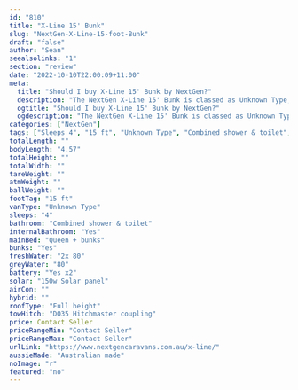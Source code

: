 ```yaml
---
id: "810"
title: "X-Line 15' Bunk"
slug: "NextGen-X-Line-15-foot-Bunk"
draft: "false"
author: "Sean"
seealsolinks: "1"
section: "review"
date: "2022-10-10T22:00:09+11:00"
meta:
  title: "Should I buy X-Line 15' Bunk by NextGen?"
  description: "The NextGen X-Line 15' Bunk is classed as Unknown Type, and sleeps 4 people. It is Australian made and comes in at 15 ft. It generally has Combined shower & toilet."
  ogtitle: "Should I buy X-Line 15' Bunk by NextGen?"
  ogdescription: "The NextGen X-Line 15' Bunk is classed as Unknown Type, and sleeps 4 people. It is Australian made and comes in at 15 ft. It generally has Combined shower & toilet."
categories: ["NextGen"]
tags: ["Sleeps 4", "15 ft", "Unknown Type", "Combined shower & toilet", "Full height", "Price Unknown", "Australian made"]
totalLength: ""
bodyLength: "4.57"
totalHeight: ""
totalWidth: ""
tareWeight: ""
atmWeight: ""
ballWeight: ""
footTag: "15 ft"
vanType: "Unknown Type"
sleeps: "4"
bathroom: "Combined shower & toilet"
internalBathroom: "Yes"
mainBed: "Queen + bunks"
bunks: "Yes"
freshWater: "2x 80"
greyWater: "80"
battery: "Yes x2"
solar: "150w Solar panel"
airCon: ""
hybrid: ""
roofType: "Full height"
towHitch: "DO35 Hitchmaster coupling"
price: Contact Seller
priceRangeMin: "Contact Seller"
priceRangeMax: "Contact Seller"
urlLink: "https://www.nextgencaravans.com.au/x-line/"
aussieMade: "Australian made"
noImage: "r"
featured: "no"
---
```

